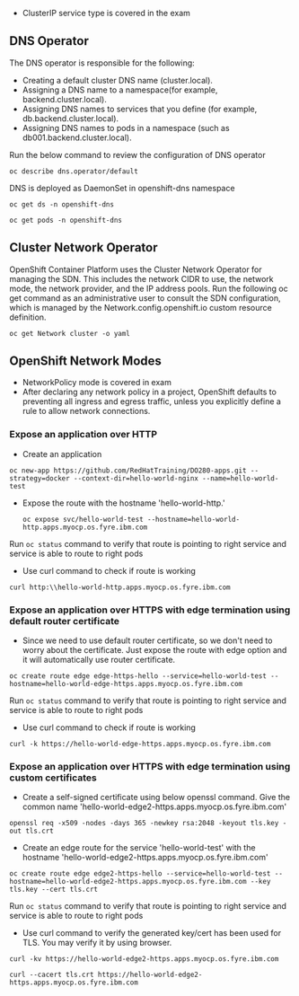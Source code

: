 * ClusterIP service type is covered in the exam

## DNS Operator
The DNS operator is responsible for the following:
- Creating a default cluster DNS name (cluster.local).
- Assigning a DNS name to a namespace(for example, backend.cluster.local).
- Assigning DNS names to services that you define (for example, db.backend.cluster.local).
- Assigning DNS names to pods in a namespace (such as db001.backend.cluster.local).

Run the below command to review the configuration of DNS operator

`oc describe dns.operator/default`

DNS is deployed as DaemonSet in openshift-dns namespace

`oc get ds -n openshift-dns`

`oc get pods -n openshift-dns`

## Cluster Network Operator
OpenShift Container Platform uses the Cluster Network Operator for managing the SDN. This includes the network CIDR to use, the network mode, the network provider, and the IP address pools.
Run the following oc get command as an administrative user to consult the SDN configuration, which is managed by the Network.config.openshift.io custom resource definition.

`oc get Network cluster -o yaml`

## OpenShift Network Modes
- NetworkPolicy mode is covered in exam
- After declaring any network policy in a project, OpenShift defaults to preventing all ingress and egress traffic, unless you explicitly define a rule to allow network connections.

### Expose an application over HTTP
* Create an application

`oc new-app https://github.com/RedHatTraining/DO280-apps.git --strategy=docker --context-dir=hello-world-nginx --name=hello-world-test`

* Expose the route with the hostname 'hello-world-http.<ocp-subdomain>' 
  
  `oc expose svc/hello-world-test --hostname=hello-world-http.apps.myocp.os.fyre.ibm.com`
  
 Run `oc status` command to verify that route is pointing to right service and service is able to route to right pods
 
 * Use curl command to check if route is working
 
 `curl http:\\hello-world-http.apps.myocp.os.fyre.ibm.com`
 
 ### Expose an application over HTTPS with edge termination using default router certificate
 * Since we need to use default router certificate, so we don't need to worry about the certificate. Just expose the route with edge option and it will automatically use router certificate.
 
 `oc create route edge edge-https-hello --service=hello-world-test --hostname=hello-world-edge-https.apps.myocp.os.fyre.ibm.com`
 
 Run `oc status` command to verify that route is pointing to right service and service is able to route to right pods
 
 * Use curl command to check if route is working
 
 `curl -k https://hello-world-edge-https.apps.myocp.os.fyre.ibm.com`
 
 
 ### Expose an application over HTTPS with edge termination using custom certificates
 * Create a self-signed certificate using below openssl command. Give the common name 'hello-world-edge2-https.apps.myocp.os.fyre.ibm.com'
 
 `openssl req -x509 -nodes -days 365 -newkey rsa:2048 -keyout tls.key -out tls.crt`
 
 * Create an edge route for the service 'hello-world-test' with the hostname 'hello-world-edge2-https.apps.myocp.os.fyre.ibm.com'
 
 `oc create route edge edge2-https-hello --service=hello-world-test --hostname=hello-world-edge2-https.apps.myocp.os.fyre.ibm.com --key tls.key --cert tls.crt`
 
 Run `oc status` command to verify that route is pointing to right service and service is able to route to right pods
 
 * Use curl command to verify the generated key/cert has been used for TLS. You may verify it by using browser.
 
 `curl -kv https://hello-world-edge2-https.apps.myocp.os.fyre.ibm.com`
 
 `curl --cacert tls.crt https://hello-world-edge2-https.apps.myocp.os.fyre.ibm.com`
 
  
